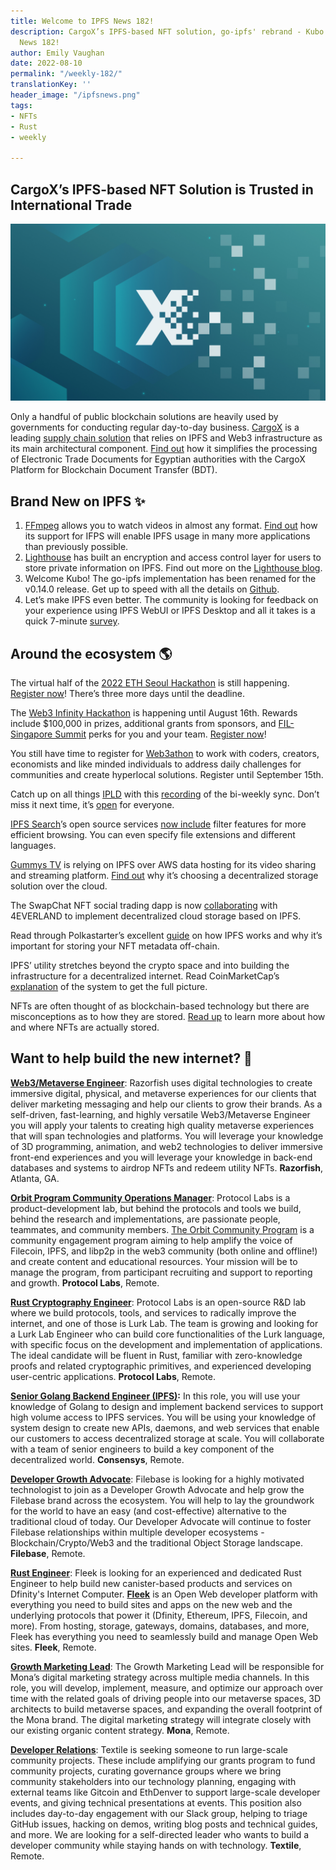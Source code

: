 ```yaml
---
title: Welcome to IPFS News 182!
description: CargoX’s IPFS-based NFT solution, go-ipfs' rebrand - Kubo & more in IPFS
  News 182!
author: Emily Vaughan
date: 2022-08-10
permalink: "/weekly-182/"
translationKey: ''
header_image: "/ipfsnews.png"
tags:
- NFTs
- Rust
- weekly

---
```

## **CargoX’s IPFS-based NFT Solution is Trusted in International Trade** 

![](../assets/180673629-deccc8fc-35d9-49ba-964c-b16d281d05fa.jpg)

Only a handful of public blockchain solutions are heavily used by governments for conducting regular day-to-day business. [CargoX](https://cargox.io/) is a leading [supply chain solution](https://cargox.io/press-releases/full/blockchain-blockbuster-egyptian-government-cargox/) that relies on IPFS and Web3 infrastructure as its main architectural component. [Find out](https://blog.ipfs.tech/2022-08/03-ecosystem-highlight-cargox/) how it simplifies the processing of Electronic Trade Documents for Egyptian authorities with the CargoX Platform for Blockchain Document Transfer (BDT).

## **Brand New on IPFS ✨**

1. [FFmpeg](https://ffmpeg.org/) allows you to watch videos in almost any format. [Find out](https://blog.ipfs.tech/2022-08-01-ipfs-and-ffmpeg/) how its support for IFPS will enable IPFS usage in many more applications than previously possible.
2. [Lighthouse](https://www.lighthouse.storage/) has built an encryption and access control layer for users to store private information on IPFS. Find out more on the [Lighthouse blog](https://www.lighthouse.storage/view-blog/6/Encryption-and-Access-Control-for-Web3-using-Lighthouse).
3. Welcome Kubo! The go-ipfs implementation has been renamed for the v0.14.0 release. Get up to speed with all the details on [Github](https://github.com/ipfs/kubo/releases/tag/v0.14.0).
4. Let’s make IPFS even better. The community is looking for feedback on your experience using IPFS WebUI or IPFS Desktop and all it takes is a quick 7-minute [survey](https://cryl27xbs16.typeform.com/to/VFVQeYqe?typeform-source=discuss.ipfs.tech).

## **Around the ecosystem 🌎**

The virtual half of the [2022 ETH Seoul Hackathon](https://2022.ethseoul.org/) is still happening. [Register now](https://eth-seoul.devpost.com/)! There’s three more days until the deadline.

The [Web3 Infinity Hackathon](https://hackathon.fil-singapore.io/) is happening until August 16th. Rewards include $100,000 in prizes, additional grants from sponsors, and [FIL-Singapore Summit](https://fil-singapore.io/) perks for you and your team. [Register now](https://web3infinityhackathon.devpost.com/)!

You still have time to register for [Web3athon](https://web3athon.xyz/) to work with coders, creators, economists and like minded individuals to address daily challenges for communities and create hyperlocal solutions. Register until September 15th.

Catch up on all things [IPLD](https://ipld.io/) with this [recording](https://www.youtube.com/watch?v=4D6cXFk1T8Q) of the bi-weekly sync. Don’t miss it next time, it’s [open](https://github.com/ipld/team-mgmt) for everyone.

[IPFS Search](https://ipfs-search.com/#/)’s open source services [now include](https://twitter.com/SearchIpfs/status/1556636574904885249?s=20&t=j22QmUs_q1Zac4tinFdg0A) filter features for more efficient browsing. You can even specify file extensions and different languages.

[Gummys TV](https://www.gummys.io/) is relying on IPFS over AWS data hosting for its video sharing and streaming platform. [Find out](https://gummys.medium.com/how-gummys-avoids-the-dangers-of-centralized-clouds-with-ifps-20de8fd9b9f9) why it’s choosing a decentralized storage solution over the cloud.

The SwapChat NFT social trading dapp is now [collaborating](https://twitter.com/SwapChatNFT/status/1554408080242515968?s=20&t=j22QmUs_q1Zac4tinFdg0A) with 4EVERLAND to implement decentralized cloud storage based on IPFS.

Read through Polkastarter’s excellent [guide](https://blog.polkastarter.com/wheres-your-nft/?utm_campaign=learn-with-polkastarter&utm_source=twitter&utm_medium=twitter&utm_content=nft-metadata) on how IPFS works and why it’s important for storing your NFT metadata off-chain.

IPFS’ utility stretches beyond the crypto space and into building the infrastructure for a decentralized internet. Read CoinMarketCap’s [explanation](https://coinmarketcap.com/alexandria/article/what-is-ipfs) of the system to get the full picture.

NFTs are often thought of as blockchain-based technology but there are misconceptions as to how they are stored. [Read up](https://cointelegraph.com/news/nonfungible-tokens-don-t-live-on-the-blockchain-experts-say) to learn more about how and where NFTs are actually stored.

## **Want to help build the new internet? 💼**

[**Web3/Metaverse Engineer**](https://www.indeed.com/viewjob?t=Metaverse+Engineer&c=Razorfish&l=Atlanta,+GA&jk=95d0ad06b9beaadc&rtk=1g6putm30iquu800&from=rss): Razorfish uses digital technologies to create immersive digital, physical, and metaverse experiences for our clients that deliver marketing messaging and help our clients to grow their brands. As a self-driven, fast-learning, and highly versatile Web3/Metaverse Engineer you will apply your talents to creating high quality metaverse experiences that will span technologies and platforms. You will leverage your knowledge of 3D programming, animation, and web2 technologies to deliver immersive front-end experiences and you will leverage your knowledge in back-end databases and systems to airdrop NFTs and redeem utility NFTs. **Razorfish**, Atlanta, GA.

[**Orbit Program Community Operations Manager**](https://boards.greenhouse.io/protocollabs/jobs/4373379004): Protocol Labs is a product-development lab, but behind the protocols and tools we build, behind the research and implementations, are passionate people, teammates, and community members. [The Orbit Community Program](https://orbitcommunity.filecoin.io/) is a community engagement program aiming to help amplify the voice of Filecoin, IPFS, and libp2p in the web3 community (both online and offline!) and create content and educational resources. Your mission will be to manage the program, from participant recruiting and support to reporting and growth. **Protocol Labs**, Remote.

[**Rust Cryptography Engineer**](https://boards.greenhouse.io/protocollabs/jobs/4616824004): Protocol Labs is an open-source R&D lab where we build protocols, tools, and services to radically improve the internet, and one of those is Lurk Lab. The team is growing and looking for a Lurk Lab Engineer who can build core functionalities of the Lurk language, with specific focus on the development and implementation of applications. The ideal candidate will be fluent in Rust, familiar with zero-knowledge proofs and related cryptographic primitives, and experienced developing user-centric applications. **Protocol Labs**, Remote.

[**Senior Golang Backend Engineer (IPFS)**](https://consensys.net/open-roles/gh_jid?gh_jid=4322032)**:** In this role, you will use your knowledge of Golang to design and implement backend services to support high volume access to IPFS services. You will be using your knowledge of system design to create new APIs, daemons, and web services that enable our customers to access decentralized storage at scale. You will collaborate with a team of senior engineers to build a key component of the decentralized world. **Consensys**, Remote.

[**Developer Growth Advocate**](https://jobs.filebase.com/20702): Filebase is looking for a highly motivated technologist to join as a Developer Growth Advocate and help grow the Filebase brand across the ecosystem. You will help to lay the groundwork for the world to have an easy (and cost-effective) alternative to the traditional cloud of today. Our Developer Advocate will continue to foster Filebase relationships within multiple developer ecosystems - Blockchain/Crypto/Web3 and the traditional Object Storage landscape. **Filebase**, Remote.

[**Rust Engineer**](https://angel.co/company/fleekhq/jobs/1505997-rust-engineer-remote): Fleek is looking for an experienced and dedicated Rust Engineer to help build new canister-based products and services on Dfinity's Internet Computer. [**Fleek**](https://fleek.co/) is an Open Web developer platform with everything you need to build sites and apps on the new web and the underlying protocols that power it (Dfinity, Ethereum, IPFS, Filecoin, and more). From hosting, storage, gateways, domains, databases, and more, Fleek has everything you need to seamlessly build and manage Open Web sites. **Fleek**, Remote.

[**Growth Marketing Lead**](https://jobs.lever.co/MoNA/2f653ef6-c3da-4e0f-ba3c-1f294d24ece3): The Growth Marketing Lead will be responsible for Mona’s digital marketing strategy across multiple media channels. In this role, you will develop, implement, measure, and optimize our approach over time with the related goals of driving people into our metaverse spaces, 3D architects to build metaverse spaces, and expanding the overall footprint of the Mona brand. The digital marketing strategy will integrate closely with our existing organic content strategy. **Mona**, Remote.

[**Developer Relations**](https://boards.greenhouse.io/textileio/jobs/4075619004): Textile is seeking someone to run large-scale community projects. These include amplifying our grants program to fund community projects, curating governance groups where we bring community stakeholders into our technology planning, engaging with external teams like Gitcoin and EthDenver to support large-scale developer events, and giving technical presentations at events. This position also includes day-to-day engagement with our Slack group, helping to triage GitHub issues, hacking on demos, writing blog posts and technical guides, and more. We are looking for a self-directed leader who wants to build a developer community while staying hands on with technology. **Textile**, Remote.